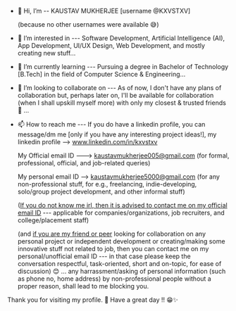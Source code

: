- 👋 Hi, I’m -- KAUSTAV MUKHERJEE [username @KXVSTXV]

  (because no other usernames were available 😅)
  
- 👀 I’m interested in --- Software Development, Artificial Intelligence (AI), App Development, UI/UX Design, Web Development, and mostly creating new stuff...
- 🌱 I’m currently learning --- Pursuing a degree in Bachelor of Technology [B.Tech] in the field of Computer Science & Engineering...
- 💞️ I’m looking to collaborate on --- As of now, I don't have any plans of collaboration
                                       but, perhaps later on, I'll be available for collaboration (when I shall upskill myself more) with only my closest & trusted friends 🤗 ...
  
- 📫 How to reach me --- If you do have a linkedin profile, you can message/dm me [only if you have any interesting project ideas!], my linkedin profile --> www.linkedin.com/in/kxvstxv

  My Official email ID ---> kaustavmukherjee005@gmail.com (for formal, professional, official, and job-related queries)
  
  My personal email ID --> kaustavmukherjee5000@gmail.com (for any non-professional stuff, for e.g., freelancing, indie-developing, solo/group project development, and other informal stuff)

  (<ins>If you do not know me irl, then it is advised to contact me on my official email ID</ins> --- applicable for companies/organizations, job recruiters, and college/placement staff)

  (and <ins>if you are my friend or peer</ins> looking for collaboration on any personal project or independent development or creating/making some innovative stuff not related to job, then you can contact me on my personal/unofficial email ID --- in that case please keep the conversation respectful, task-oriented, short and on-topic, for ease of discussion) 😊 ... any harrassment/asking of personal information (such as phone no, home address) by non-professional people without a proper reason, shall lead to me blocking you.



Thank you for visiting my profile. 💫
Have a great day !! 😁✨

<!---
KXVSTXV/KXVSTXV is a ✨ special ✨ repository because its `README.md` (this file) appears on your GitHub profile.
You can click the Preview link to take a look at your changes.
--->
